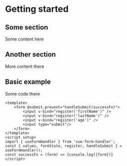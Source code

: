 # Getting started

## Some section

Some content here


## Another section

More content there


## Basic example 

Some code there

``` vue
<template>
	<form @submit.prevent="handleSubmit(successFn)">
		<input v-bind="register('firstName')" />
		<input v-bind="register('lastName')" />
		<input v-bind="register('age')" />
		<input type="submit"/>
	</form>
</template>
<script setup>
import { useFormHandler } from 'vue-form-handler';
const { values, formState, register, handleSubmit } = useFormHandler();
const successFn = (form) => {console.log({form})}
</script>
```
